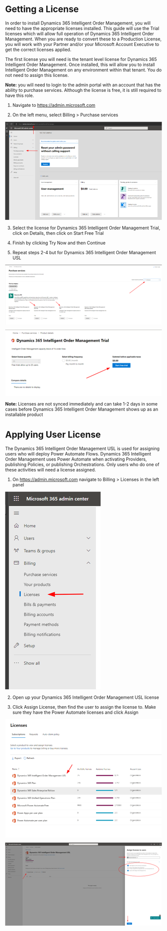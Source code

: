 # Getting a License

In order to install Dynamics 365 Intelligent Order Management, you will
need to have the appropriate licenses installed. This guide will use the
Trial licenses which will allow full operation of Dynamics 365
Intelligent Order Management. When you are ready to convert these to a
Production License, you will work with your Partner and/or your
Microsoft Account Executive to get the correct licenses applied.

The first license you will need is the tenant level license for Dynamics
365 Intelligent Order Management. Once installed, this will allow you to
install Intelligent Order Management on any environment within that
tenant. You do not need to assign this license.

**Note:** you will need to login to the admin portal with an account
that has the ability to purchase services. Although the license is free,
it is still required to have this role.

1.  Navigate to <https://admin.microsoft.com>

2.  On the left menu, select Billing \> Purchase services

![Screenshot showing Billing, Purchase services navigation.](./media/licensing-iom1.png)

3.  Select the license for Dynamics 365 Intelligent Order Management
    Trial, click on Details, then click on Start Free Trial

4.  Finish by clicking Try Now and then Continue

5.  Repeat steps 2-4 but for Dynamics 365 Intelligent Order Management
    USL

![Screenshot showing both licenses](./media/licensing-iom2.png)

![Screenshot showing Start Free Trial button click.](./media/licensing-iom3.png)

**Note:** Licenses are not synced immediately and can take 1-2 days in
some cases before Dynamics 365 Intelligent Order Management shows up as
an installable product

# Applying User License

The Dynamics 365 Intelligent Order Management USL is used for assigning
users who will deploy Power Automate Flows. Dynamics 365 Intelligent
Order Management uses Power Automate when activating Providers,
publishing Policies, or publishing Orchestrations. Only users who do one
of these activities will need a license assigned.

1.  On <https://admin.microsoft.com> navigate to Billing \> Licenses in
    the left panel

![Screenshot showing navigation to Billing, Licenses](./media/licensing-iom4.png)

2.  Open up your Dynamics 365 Intelligent Order Management USL license

3.  Click Assign License, then find the user to assign the license to.
    Make sure they have the Power Automate licenses and click Assign

![Screenshot showing USL to select.](./media/licensing-iom5.png)

![Screenshot showing options for applying user license.](./media/licensing-iom6.png)
